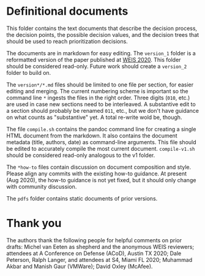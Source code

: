 # Definitional documents

This folder contains the text documents that describe the decision process, the decision points, the possible decision values, and the decision trees that should be used to reach prioritization decisions.

The documents are in markdown for easy editing. The `version_1` folder is a reformatted version of the paper published at [WEIS 2020](https://weis2020.econinfosec.org/wp-content/uploads/sites/8/2020/06/weis20-final6.pdf). This folder should be considered read-only. Future work should create a `version_2` folder to build on.

The `version*/*.md` files should be limited to one file per section, for easier editing and merging. The current numbering scheme is important so the command line `*` ingests the files in the right order. Three digits (`010`, etc.) are used in case new sections need to be interleaved. A substantive edit to a section should probably be renamed `011`, etc., but we don't have guidance on what counts as "substantive" yet. A total re-write wold be, though.

The file `compile.sh` contains the pandoc command line for creating a single HTML document from the markdown. It also contains the document metadata (title, authors, date) as command-line arguments. This file should be edited to accurately compile the most current document. `compile-v1.sh` should be considered read-only analogous to the v1 folder.

The `*how-to` files contain discussion on document composition and style. Please align any commits with the existing how-to guidance. At present (Aug 2020), the how-to guidance is not yet fixed, but it should only change with community discussion.

The `pdfs` folder contains static documents of prior versions.

# Thank you
The authors thank the following people for helpful comments on prior drafts: Michel van Eeten as shepherd and the anonymous WEIS reviewers; attendees at A Conference on Defense (ACoD), Austin TX 2020; Dale Peterson, Ralph Langer, and attendees at S4, Miami FL 2020; Muhammad Akbar and Manish Gaur (VMWare); David Oxley (McAfee).

